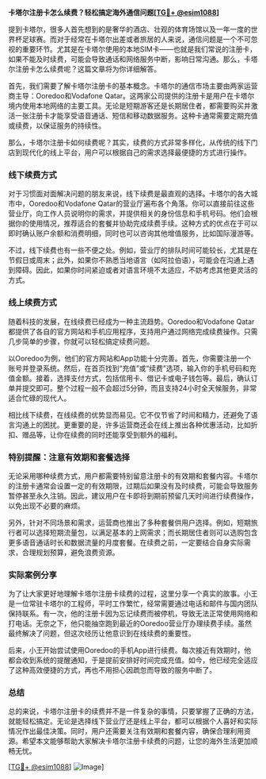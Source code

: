 **卡塔尔注册卡怎么续费？轻松搞定海外通信问题[[TG💪+ @esim1088](https://t.me/s/esim1088)]**

提到卡塔尔，很多人首先想到的是奢华的酒店、壮观的体育场馆以及一年一度的世界杯足球赛。而对于经常在卡塔尔出差或者旅居的人来说，通信问题是一个不可忽视的重要环节。尤其是在卡塔尔使用的本地SIM卡——也就是我们常说的注册卡，如果不能及时续费，可能会导致通话和网络服务中断，影响日常沟通。那么，卡塔尔注册卡怎么续费呢？这篇文章将为你详细解答。

首先，我们需要了解卡塔尔注册卡的基本概念。卡塔尔的通信市场主要由两家运营商主导：Ooredoo和Vodafone Qatar。这两家公司提供的注册卡是用户在卡塔尔境内使用本地网络的主要工具。无论是短期游客还是长期居住者，都需要购买并激活一张注册卡才能享受语音通话、短信和移动数据服务。这种卡通常需要定期充值或续费，以保证服务的持续性。

那么，卡塔尔注册卡如何续费呢？其实，续费的方式非常多样化，从传统的线下门店到现代化的线上平台，用户可以根据自己的需求选择最便捷的方式进行操作。

### 线下续费方式

对于习惯面对面解决问题的朋友来说，线下续费是最直观的选择。卡塔尔的各大城市中，Ooredoo和Vodafone Qatar的营业厅遍布各个角落。你可以直接前往这些营业厅，向工作人员说明你的需求，并提供相关的身份信息和手机号码。他们会根据你的使用情况，推荐适合的套餐并协助完成续费手续。这种方式的优点在于可以即时确认账户余额和消费明细，同时也可以咨询其他增值服务，比如国际漫游等。

不过，线下续费也有一些不便之处。例如，营业厅的排队时间可能较长，尤其是在节假日或周末；此外，如果你不熟悉当地语言（如阿拉伯语），可能会在沟通上遇到障碍。因此，如果你时间紧迫或者对语言环境不太适应，不妨考虑其他更灵活的方式。

### 线上续费方式

随着科技的发展，在线续费已经成为一种主流趋势。Ooredoo和Vodafone Qatar都提供了各自的官方网站和手机应用程序，支持用户通过网络完成续费操作。只需几步简单的步骤，你就可以轻松搞定续费问题。

以Ooredoo为例，他们的官方网站和App功能十分完善。首先，你需要注册一个账号并登录系统。然后，在首页找到“充值”或“续费”选项，输入你的手机号码和充值金额。接着，选择支付方式，包括信用卡、借记卡或电子钱包等。最后，确认订单并提交即可。整个过程一般不会超过5分钟，而且支持24小时全天候服务，非常适合忙碌的现代人。

相比线下续费，在线续费的优势显而易见。它不仅节省了时间和精力，还避免了语言沟通上的困扰。更重要的是，许多运营商还会在线上推出各种优惠活动，比如折扣、赠品等，让你在续费的同时还能享受到额外的福利。

### 特别提醒：注意有效期和套餐选择

无论采用哪种续费方式，用户都需要特别留意注册卡的有效期和套餐内容。卡塔尔的注册卡通常会设置一定的有效期限，过期后如果没有及时续费，可能会导致服务暂停甚至永久注销。因此，建议用户在卡即将到期前预留几天时间进行续费操作，以免出现不必要的麻烦。

另外，针对不同场景和需求，运营商也推出了多种套餐供用户选择。例如，短期旅行者可以选择短期流量包，以满足基本的上网需求；而长期居住者则可以选购包含更多语音通话时长和数据流量的月度套餐。在续费之前，一定要结合自身实际需求，合理规划预算，避免浪费资源。

### 实际案例分享

为了让大家更好地理解卡塔尔注册卡续费的过程，这里分享一个真实的故事。小王是一位常驻卡塔尔的工程师，平时工作繁忙，经常需要通过电话和邮件与国内团队保持联系。有一次，他的注册卡因为忘记续费而被停机，导致无法正常使用网络和打电话。无奈之下，他只能抽空跑到最近的Ooredoo营业厅办理续费手续。虽然最终解决了问题，但这次经历让他意识到在线续费的重要性。

后来，小王开始尝试使用Ooredoo的手机App进行续费。每次接近有效期时，他都会收到系统的提醒通知，于是提前安排好时间完成充值。如今，他已经完全适应了这种高效便捷的方式，再也不用担心因疏忽而导致的服务中断了。

### 总结

总的来说，卡塔尔注册卡的续费并不是一件复杂的事情，只要掌握了正确的方法，就能轻松搞定。无论是选择线下营业厅还是线上平台，都可以根据个人喜好和实际情况作出最佳决策。同时，用户还需要关注有效期和套餐内容，确保合理利用资源。希望本文能够帮助大家解决卡塔尔注册卡续费的问题，让您的海外生活更加顺畅无忧。

[[TG💪+ @esim1088](https://t.me/s/esim1088)] ![Image](https://i.postimg.cc/4NQfJmqS/Snipaste-2025-05-13-00-14-12.png)]